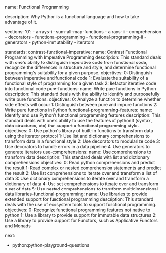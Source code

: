 name: Functional Programming

description: Why Python is a functional language and how to take advantage of it.

sections:
  '0':
    - arrays-i
    - sum-all-map-functions
    - arrays-ii
    - comprehension
    - decorators
    - functional-programming
    - functional-programming-ii
    - generators
    - python-immutability
    - iterators

standards:
  contrast-functional-imperative:
    name: Contrast Functional Programming with Imperative Programming
    description: This standard deals with one's ability to distinguish imperative code from functional code, recognize the differences in structure and style, and determine functional programming's suitability for a given purpose.
    objectives:
      0: Distinguish between imperative and functional code
      1: Evaluate the suitability of a functional style of programming for a given task
      2: Refactor iterative code into functional code
  pure-functions:
    name: Write pure functions in Python
    description: This standard deals with the ability to identify and purposefully write pure functions.
    objectives:
      0: Analyze a function to determine whether side effects will occur
      1: Distinguish between pure and impure functions
      2: Write pure functions in Python
  functional-programming-features:
    name: Identify and use Python’s functional programming features
    description: This standard deals with one's ability to use the features of python3 (syntax, data structures, etc) that support a functional programming style.
    objectives:
      0: Use python's library of built-in functions to transform data using the iterator protocol
      1: Use list and dictionary comprehensions to transform data in a functional style
      2: Use decorators to modularize code
      3: Use decorators to handle errors in a data pipeline
      4: Use generators to generate iterators
  use-comprehensions:
    name: Use comprehensions to transform data
    description: This standard deals with list and dictionary comprehensions
    objectives:
      0: Read python comprehensions and predict the result
      1: Read complex or nested comprehension statements and predict the result
      2: Use list comprehensions to iterate over and transform a list of data
      3: Use dictionary comprehensions to iterate over and transform a dictionary of data
      4: Use set comprehensions to iterate over and transform a set of data
      5: Use nested comprehensions to transform multidimensional data
  libraries-functional-programming:
    name: Use libraries to provide extended support for functional programming
    description: This standard deals with the use of ecosystem tools to support functional programming.
    objectives:
      0: Recognize functional programming features not native to python
      1: Use a library to provide support for immutable data structures
      2: Use a library to provide support for Functors, such as Applicative Functors and Monads

next:
  - python:python-playground-questions
